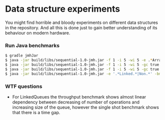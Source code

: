 Data structure experiments
==========================

You might find horrible and bloody experiments on different data structures in the repository. And all this is done just to gain better understanding of its behaviour on modern hardware.

### Run Java benchmarks

```sh
$ gradle jmhJar
$ java -jar build/libs/sequential-1.0-jmh.jar -f 1 -i 5 -wi 5 -e .*ArrayQueue.* -gc true -tu us -prof hs_comp -prof hs_gc -prof hs_rt
$ java -jar build/libs/sequential-1.0-jmh.jar -f 1 -i 5 -wi 5 -gc true -tu us -bm ss -bm avgt -rf JSON -rff build/reports/jmh/time/results.json
$ java -jar build/libs/sequential-1.0-jmh.jar -f 1 -i 5 -wi 5 -gc true -tu us -bm thrpt -rf JSON -rff build/reports/jmh/ops/results.json
$ java -jar build/libs/sequential-1.0-jmh.jar -e '.*Linked.*|Non.*' -bm thrpt -f 1 -wi 10 -i 10 -tu ms -rf JSON -rff build/reports/jmh/results.json
```

### WTF questions

* For LinkedQueues the throughput benchmark shows almost linear dependency between decreasing of number of operations and increasing size of the queue, however the single shot benchmark shows that there is a time gap.
